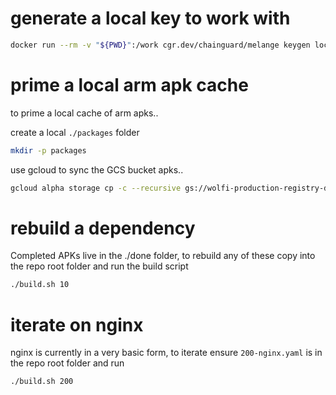 # generate a local key to work with

```sh
docker run --rm -v "${PWD}":/work cgr.dev/chainguard/melange keygen local-melange.rsa
```

# prime a local arm apk cache

to prime a local cache of arm apks..

create a local `./packages` folder

```sh
mkdir -p packages
```

use gcloud to sync the GCS bucket apks..

```sh
gcloud alpha storage cp -c --recursive gs://wolfi-production-registry-destination/os/aarch64 ./packages/
```



# rebuild a dependency

Completed APKs live in the ./done folder, to rebuild any of these copy into the repo root folder and run the build script

```sh
./build.sh 10
```


# iterate on nginx

nginx is currently in a very basic form, to iterate ensure `200-nginx.yaml` is in the repo root folder and run

```sh
./build.sh 200
```